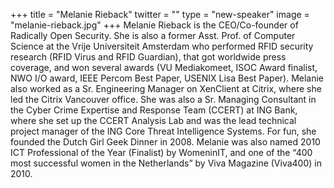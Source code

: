 +++
title = "Melanie Rieback"
twitter = ""
type = "new-speaker"
image = "melanie-rieback.jpg"
+++
Melanie Rieback is the CEO/Co-founder of Radically Open Security. She is also a former Asst. Prof. of Computer Science at the Vrije Universiteit Amsterdam who performed RFID security research (RFID Virus and RFID Guardian), that got worldwide press coverage, and won several awards (VU Mediakomeet, ISOC Award finalist, NWO I/O award, IEEE Percom Best Paper, USENIX Lisa Best Paper). Melanie also worked as a Sr. Engineering Manager on XenClient at Citrix, where she led the Citrix Vancouver office. She was also a Sr. Managing Consultant in the Cyber Crime Expertise and Response Team (CCERT) at ING Bank, where she set up the CCERT Analysis Lab and was the lead technical project manager of the ING Core Threat Intelligence Systems. For fun, she founded the Dutch Girl Geek Dinner in 2008. Melanie was also named 2010 ICT Professional of the Year (Finalist) by WomeninIT, and one of the “400 most successful women in the Netherlands” by Viva Magazine (Viva400) in 2010.